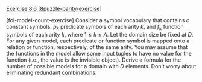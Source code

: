[Exercise 8.6 \[8puzzle-parity-exercise\]](ex_6/)

\[fol-model-count-exercise\] Consider a symbol vocabulary that contains
$c$ constant symbols, $p_k$ predicate symbols of each arity $k$, and
$f_k$ function symbols of each arity $k$, where $1\leq k\leq A$. Let the
domain size be fixed at $D$. For any given model, each predicate or
function symbol is mapped onto a relation or function, respectively, of
the same arity. You may assume that the functions in the model allow
some input tuples to have no value for the function (i.e., the value is
the invisible object). Derive a formula for the number of possible
models for a domain with $D$ elements. Don’t worry about eliminating
redundant combinations.
